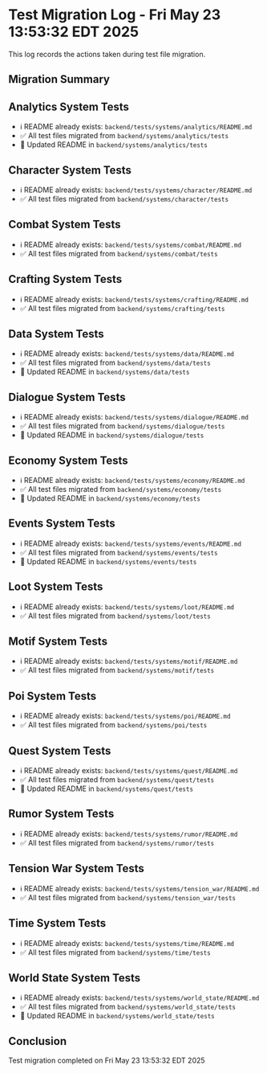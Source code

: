 # Test Migration Log - Fri May 23 13:53:32 EDT 2025

This log records the actions taken during test file migration.

## Migration Summary


## Analytics System Tests
- ℹ️ README already exists: `backend/tests/systems/analytics/README.md`
- ✅ All test files migrated from `backend/systems/analytics/tests`
- 📝 Updated README in `backend/systems/analytics/tests`

## Character System Tests
- ℹ️ README already exists: `backend/tests/systems/character/README.md`
- ✅ All test files migrated from `backend/systems/character/tests`

## Combat System Tests
- ℹ️ README already exists: `backend/tests/systems/combat/README.md`
- ✅ All test files migrated from `backend/systems/combat/tests`

## Crafting System Tests
- ℹ️ README already exists: `backend/tests/systems/crafting/README.md`
- ✅ All test files migrated from `backend/systems/crafting/tests`

## Data System Tests
- ℹ️ README already exists: `backend/tests/systems/data/README.md`
- ✅ All test files migrated from `backend/systems/data/tests`
- 📝 Updated README in `backend/systems/data/tests`

## Dialogue System Tests
- ℹ️ README already exists: `backend/tests/systems/dialogue/README.md`
- ✅ All test files migrated from `backend/systems/dialogue/tests`
- 📝 Updated README in `backend/systems/dialogue/tests`

## Economy System Tests
- ℹ️ README already exists: `backend/tests/systems/economy/README.md`
- ✅ All test files migrated from `backend/systems/economy/tests`
- 📝 Updated README in `backend/systems/economy/tests`

## Events System Tests
- ℹ️ README already exists: `backend/tests/systems/events/README.md`
- ✅ All test files migrated from `backend/systems/events/tests`
- 📝 Updated README in `backend/systems/events/tests`

## Loot System Tests
- ℹ️ README already exists: `backend/tests/systems/loot/README.md`
- ✅ All test files migrated from `backend/systems/loot/tests`

## Motif System Tests
- ℹ️ README already exists: `backend/tests/systems/motif/README.md`
- ✅ All test files migrated from `backend/systems/motif/tests`

## Poi System Tests
- ℹ️ README already exists: `backend/tests/systems/poi/README.md`
- ✅ All test files migrated from `backend/systems/poi/tests`

## Quest System Tests
- ℹ️ README already exists: `backend/tests/systems/quest/README.md`
- ✅ All test files migrated from `backend/systems/quest/tests`
- 📝 Updated README in `backend/systems/quest/tests`

## Rumor System Tests
- ℹ️ README already exists: `backend/tests/systems/rumor/README.md`
- ✅ All test files migrated from `backend/systems/rumor/tests`

## Tension War System Tests
- ℹ️ README already exists: `backend/tests/systems/tension_war/README.md`
- ✅ All test files migrated from `backend/systems/tension_war/tests`

## Time System Tests
- ℹ️ README already exists: `backend/tests/systems/time/README.md`
- ✅ All test files migrated from `backend/systems/time/tests`

## World State System Tests
- ℹ️ README already exists: `backend/tests/systems/world_state/README.md`
- ✅ All test files migrated from `backend/systems/world_state/tests`
- 📝 Updated README in `backend/systems/world_state/tests`

## Conclusion
Test migration completed on Fri May 23 13:53:32 EDT 2025
